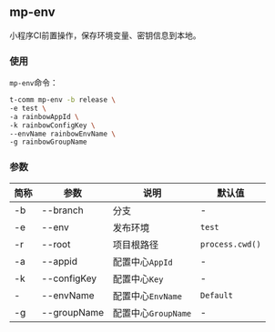 ## mp-env

小程序CI前置操作，保存环境变量、密钥信息到本地。

### 使用

`mp-env`命令：

```bash
t-comm mp-env -b release \
-e test \
-a rainbowAppId \
-k rainbowConfigKey \
--envName rainbowEnvName \
-g rainbowGroupName
```


### 参数

| 简称 | 参数        | 说明                | 默认值          |
| ---- | ----------- | ------------------- | --------------- |
| -b   | --branch    | 分支                | -               |
| -e   | --env       | 发布环境            | `test`          |
| -r   | --root      | 项目根路径          | `process.cwd()` |
| -a   | --appid     | 配置中心`AppId`     | -               |
| -k   | --configKey | 配置中心`Key`       | -               |
| -    | --envName   | 配置中心`EnvName`   | `Default`       |
| -g   | --groupName | 配置中心`GroupName` | -               |



